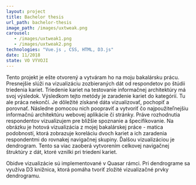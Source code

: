 ```yaml
---
layout: project
title: Bachelor thesis
url_path: bachelor-thesis
image_path: /images/uxtweak.png
carousel: 
   - /images/uxtweak1.png
   - /images/uxtweak2.png
technologies: "Vue.js , CSS, HTML, D3.js"
date: 11/2018
state: VO VÝVOJI
---
```


Tento projekt je ešte otvorený a vytváram ho na moju bakalársku prácu. Presnejšie slúži na vizualizáciu zozbieraných dát od respondetov po štúdii triedenia kariet. Triedenie kariet na testovanie informačnej architektúry má svoj výsledok. Výsledkom tejto metódy je zaradenie kariet do kategórií. Tu ale práca nekončí. Je dôležité získané dáta vizualizovať, pochopiť a porovnať. Následne pomocou nich poopraviť a vytvoriť čo najpoužiteľnejšiu informačnú architektúru webovej aplikácie či stránky. Práve rozhodnutia respondentov vizualizujem pre bližšie spoznanie a špecifikovanie. Na obrázku je hotová vizualizácia z mojej bakalárskej práce - matica podobností, ktorá zobrazuje koreláciu dvoch kariet a ich zaradenia respondentmi do rovnakej navigačnej skupiny. Ďalšou vizualizáciou je dendrogram. Tento sa viac zaoberá vytvorením celkovej navigačnej štruktúry z dát, ktoré vznilki pri triedení kariet. 

Obidve vizualizácie sú implementované v Quasar rámci. Pri dendrograme sa využíva D3 knižnica, ktorá pomáha tvoriť zložité vizualizačné prvky dendrogramu. 